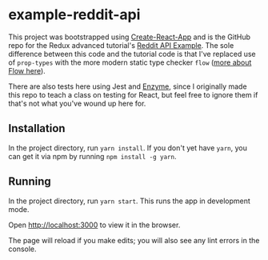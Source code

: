 # example-reddit-api

This project was bootstrapped using [Create-React-App](https://github.com/facebook/create-react-app) and is the GitHub repo for the Redux advanced tutorial's [Reddit API Example](https://redux.js.org/advanced/exampleredditapi). The sole difference between this code and the tutorial code is that I've replaced use of `prop-types` with the more modern static type checker `flow` ([more about Flow here](https://flow.org)).

There are also tests here using Jest and [Enzyme](https://airbnb.io/enzyme/), since I originally made this repo to teach a class on testing for React, but feel free to ignore them if that's not what you've wound up here for.

## Installation

In the project directory, run `yarn install`. If you don't yet have `yarn`, you can get it via npm by running `npm install -g yarn`.

## Running

In the project directory, run `yarn start`. This runs the app in development mode.

Open [http://localhost:3000](http://localhost:3000) to view it in the browser.

The page will reload if you make edits; you will also see any lint errors in the console.
